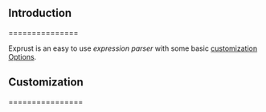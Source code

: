 ## Introduction
===============

Exprust is an easy to use *expression parser* with some basic [customization Options](#Customization).

## Customization
================